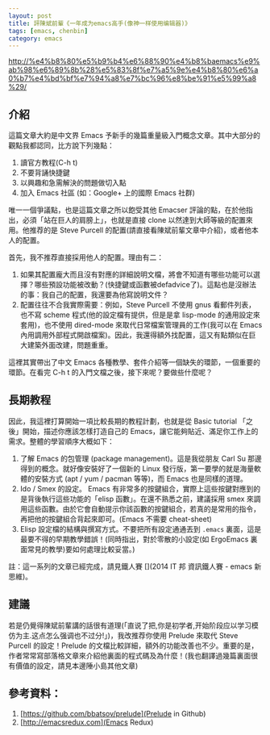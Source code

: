 ```yaml
---
layout: post
title: 評陳斌前輩《一年成为emacs高手(像神一样使用编辑器)》
tags: [emacs, chenbin]
category: emacs
---
```

[http://%e4%b8%80%e5%b9%b4%e6%88%90%e4%b8%baemacs%e9%ab%98%e6%89%8b%28%e5%83%8f%e7%a5%9e%e4%b8%80%e6%a0%b7%e4%bd%bf%e7%94%a8%e7%bc%96%e8%be%91%e5%99%a8%29/](《一年成为emacs高手(像神一样使用编辑器)》)

## 介紹
這篇文章大約是中文界 Emacs 予新手的幾篇重量級入門概念文章。其中大部分的觀點我都認同，比方說下列幾點：

1. 讀官方教程(C-h t)
2. 不要背誦快捷鍵
3. 以興趣和急需解決的問題做切入點
4. 加入 Emacs 社區 (如：Google+ 上的國際 Emacs 社群)

唯一一個爭議點，也是這篇文章之所以飽受其他 Emacser 評論的點，在於他指出，必須「站在巨人的肩膀上」，也就是直接 clone 以然達到大師等級的配置來用。他推荐的是 Steve Purcell 的配置(請直接看陳斌前輩文章中介紹)，或者他本人的配置。

首先，我不推荐直接採用他人的配置。理由有二：

1. 如果其配置龐大而且沒有對應的詳細說明文檔，將會不知道有哪些功能可以選擇？哪些預設功能被改動？(快捷鍵或函數被defadvice了)。這點也是沒辦法的事：我自己的配置，我還要為他寫說明文件？
2. 配置往往不合我實際需要：例如，Steve Purcell 不使用 gnus 看郵件列表，也不寫 scheme 程式(他的設定檔有提供，但是是拿 lisp-mode 的通用設定來套用)，也不使用 dired-mode 來取代日常檔案管理員的工作(我可以在 Emacs 內用調用外部程式開啟檔案)。因此，我還得額外找配置，這又有點類似在巨大建築外面改建，問題重重。

這裡其實帶出了中文 Emacs 各種教學、套件介紹等一個缺失的環節，一個重要的環節。在看完 C-h t 的入門文檔之後，接下來呢？要做些什麼呢？

## 長期教程
因此，我這裡打算開始一項比較長期的教程計劃，也就是從 Basic tutorial 「之後」開始，描述你應該怎樣打造自己的 Emacs，讓它能夠貼近、滿足你工作上的需求。整體的學習順序大概如下：

1. 了解 Emacs 的包管理 (package management)。這是我從朋友 Carl Su 那邊得到的概念。就好像安裝好了一個新的 Linux 發行版，第一要學的就是海量軟體的安裝方式 (apt / yum / pacman 等等)，而 Emacs 也是同樣的道理。
2. Ido / Smex 的設定。 Emacs 有非常多的按鍵組合，實際上這些按鍵對應到的是背後執行這些功能的「elisp 函數」。在還不熟悉之前，建議採用 smex 來調用這些函數。由於它會自動提示你該函數的按鍵組合，若真的是常用的指令，再把他的按鍵組合背起來即可。(Emacs 不需要 cheat-sheet)
3. Elisp 設定檔的結構與撰寫方式。不要把所有設定通通丟到 ``.emacs`` 裏面，這是最要不得的早期教學錯誤！(同時指出，對於零散的小設定(如 ErgoEmacs 裏面常見的教學)要如何處理比較妥當。)

註：這一系列的文章已經完成，請見鐵人賽 [](2014 IT 邦 資訊鐵人賽 - emacs 新思維)。


## 建議

若是仍覺得陳斌前輩講的話很有道理(「直说了把,你是初学者,开始阶段应以学习模仿为主.这点怎么强调也不过分!」)，我改推荐你使用 Prelude 來取代 Steve Purcell 的設定！Prelude 的文檔比較詳細，額外的功能改善也不少。重要的是，作者常常寫部落格文章來介紹他裏面的程式碼及為什麼！(我也翻譯過幾篇裏面很有價值的設定，請見本邊陲小島其他文章)

## 參考資料：
1. [https://github.com/bbatsov/prelude](Prelude in Github)
2. [http://emacsredux.com](Emacs Redux)
